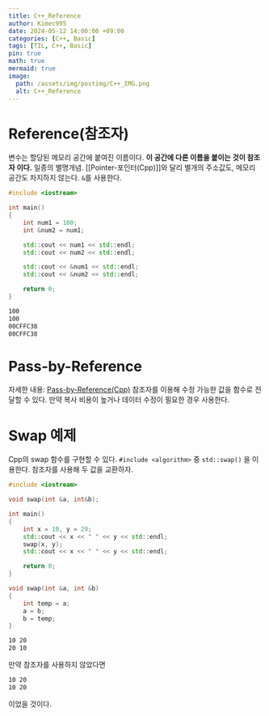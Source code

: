 ```yaml
---
title: C++_Reference
author: Kimec995
date: 2024-05-12 14:00:00 +09:00
categories: [C++, Basic]
tags: [TIL, C++, Basic]
pin: true
math: true
mermaid: true
image: 
  path: /assets/img/postimg/C++_IMG.png
  alt: C++_Reference
---
```

# Reference(참조자)
변수는 할당된 메모리 공간에 붙여진 이름이다. **이 공간에 다른 이름을 붙이는 것이 참조자 이다.** 일종의 별명개념. 
[[Pointer-포인터(Cpp)]]와 달리 별개의 주소값도, 메모리 공간도 차지하지 않는다.
`&`를 사용한다.

```c++
#include <iostream>

int main()
{
	int num1 = 100;
	int &num2 = num1;

	std::cout << num1 << std::endl;
	std::cout << num2 << std::endl;

	std::cout << &num1 << std::endl;
	std::cout << &num2 << std::endl;

	return 0;
}
```

```bash
100
100
00CFFC38
00CFFC38
```

# Pass-by-Reference
자세한 내용: [Pass-by-Reference(Cpp)](https://kimec995.github.io/posts/C++_Pass-by-Reference/)
참조자를 이용해 수정 가능한 값을 함수로 전달할 수 있다.
만약 복사 비용이 높거나 데이터 수정이 필요한 경우 사용한다.

# Swap 예제
Cpp의 swap 함수를 구현할 수 있다. `#include <algorithm>` 중 `std::swap()` 을 이용한다.
	참조자를 사용해 두 값을 교환하자.

```c++
#include <iostream>

void swap(int &a, int&b);

int main()
{
	int x = 10, y = 20;
	std::cout << x << " " << y << std::endl;
	swap(x, y);
	std::cout << x << " " << y << std::endl;

	return 0;
}

void swap(int &a, int &b)
{
	int temp = a;
	a = b;
	b = temp;
}
```

```bash
10 20
20 10
```

만약 참조자를 사용하지 않았다면
```bash
10 20
10 20
```
이었을 것이다.
